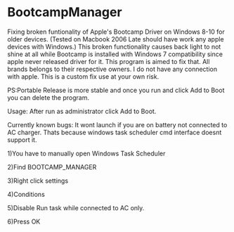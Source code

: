 # BootcampManager
Fixing broken funtionality of Apple's Bootcamp Driver on Windows 8-10 for older devices. (Tested on Macbook 2006 Late should have work any apple devices with Windows.) This broken functionality causes back light to not shine at all while Bootcamp is installed with Windows 7 compatibility since apple never released driver for it. This program is aimed to fix that. All brands belongs to their respective owners. I do not have any connection with apple. This is a custom fix use at your own risk. 

PS:Portable Release is more stable and once you run and click Add to Boot you can delete the program.

Usage:
After run as administrator click Add to Boot.

Currently known bugs: It wont launch if you are on battery not connected to AC charger. Thats because windows task scheduler cmd interface doesnt support it.
 
1)You have to manually open Windows Task Scheduler

2)Find BOOTCAMP_MANAGER

3)Right click settings

4)Conditions

5)Disable Run task while connected to AC only.

6)Press OK

